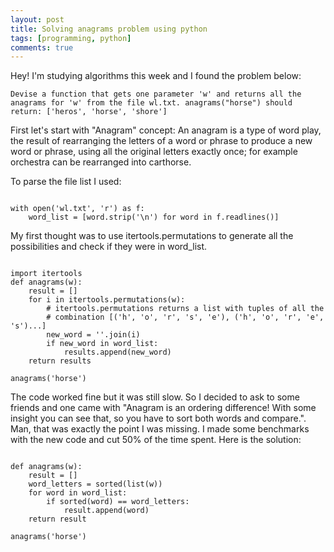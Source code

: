 ```yaml
---
layout: post
title: Solving anagrams problem using python
tags: [programming, python]
comments: true
---
```


Hey! I'm studying algorithms this week and I found the problem below:

`Devise a function that gets one parameter 'w' and returns all the anagrams
for 'w' from the file
wl.txt. anagrams("horse") should return:
['heros', 'horse', 'shore']`


First let's start with "Anagram" concept: An anagram is a type of word play, the result of rearranging the letters of a word or phrase to produce a new word or phrase, using all the original letters exactly once; for example orchestra can be rearranged into carthorse.

To parse the file list I used:
<pre lang="python"><code class="language-python">
with open('wl.txt', 'r') as f:
	word_list = [word.strip('\n') for word in f.readlines()]
</code></pre>

My first thought was to use itertools.permutations to generate all the possibilities and check if they were in word_list.

<pre lang="python"><code class="language-python">
import itertools
def anagrams(w):
	result = []
	for i in itertools.permutations(w):
		# itertools.permutations returns a list with tuples of all the 
		# combination [('h', 'o', 'r', 's', 'e'), ('h', 'o', 'r', 'e', 's')...]
		new_word = ''.join(i)
		if new_word in word_list:
			results.append(new_word)
	return results

anagrams('horse')
</code></pre>

The code worked fine but it was still slow. So I decided to ask to some friends and one came with "Anagram is an ordering difference! With some insight you can see that, so you have to sort both words and compare.".
Man, that was exactly the point I was missing. I made some benchmarks with the new code and cut 50% of the time spent. Here is the solution:

<pre lang="python"><code class="language-python">
def anagrams(w):
	result = []
	word_letters = sorted(list(w))
	for word in word_list:
		if sorted(word) == word_letters:
			result.append(word)
	return result

anagrams('horse')
</code></pre>
